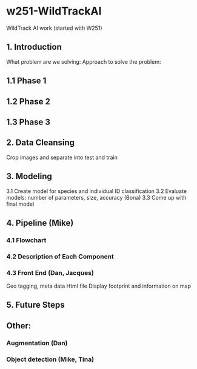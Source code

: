 # w251-WildTrackAI
WildTrack AI work (started with W251)

## 1. Introduction
What problem are we solving: 
Approach to solve the problem: 
## 1.1 Phase 1
## 1.2 Phase 2
## 1.3 Phase 3

## 2. Data Cleansing
Crop images and separate into test and train

## 3. Modeling
3.1 Create model for species and individual ID classification
3.2 Evaluate models: number of parameters, size, accuracy (Bona)
3.3 Come up with final model

## 4. Pipeline (Mike)
### 4.1 Flowchart
### 4.2 Description of Each Component
### 4.3 Front End (Dan, Jacques)
Geo tagging, meta data
Html file
Display footprint and information on map

## 5. Future Steps

## Other: 
### Augmentation (Dan)
### Object detection (Mike, Tina)
